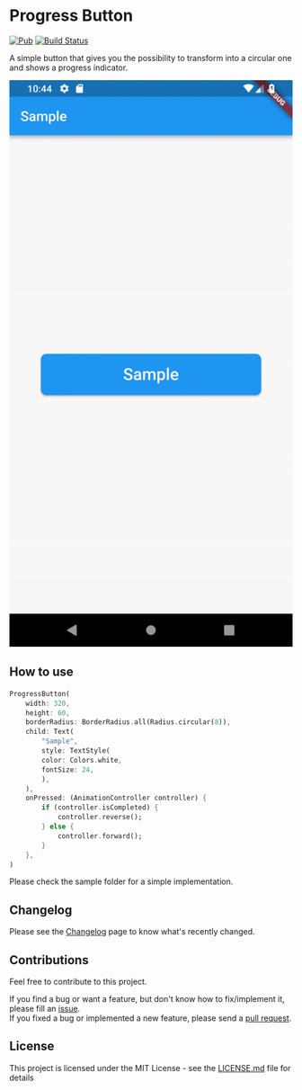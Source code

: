 # Progress Button

[![Pub](https://img.shields.io/pub/v/progress_indicator_button.svg)](https://pub.dartlang.org/packages/progress_indicator_button/) [![Build Status](https://api.cirrus-ci.com/github/PascalAC/progress_button.svg)](https://cirrus-ci.com/github/PascalAC/progress_button)

A simple button that gives you the possibility to 
transform into a circular one and shows a progress indicator.

![](progress_button_animation.gif)

## How to use

```dart
ProgressButton(
    width: 320,
    height: 60,
    borderRadius: BorderRadius.all(Radius.circular(8)),
    child: Text(
        "Sample",
        style: TextStyle(
        color: Colors.white,
        fontSize: 24,
        ),
    ),
    onPressed: (AnimationController controller) {
        if (controller.isCompleted) {
            controller.reverse();
        } else {
            controller.forward();
        }
    },
)
```

Please check the sample folder for a simple implementation.

## Changelog

Please see the [Changelog](CHANGELOG.md) page to know what's recently changed.

## Contributions

Feel free to contribute to this project.

If you find a bug or want a feature, but don't know how to fix/implement it, please fill an [issue](https://github.com/PascalAC/progress_button/issues).  
If you fixed a bug or implemented a new feature, please send a [pull request](https://github.com/PascalAC/progress_button/pulls).

## License

This project is licensed under the MIT License - see the [LICENSE.md](LICENSE.md) file for details
